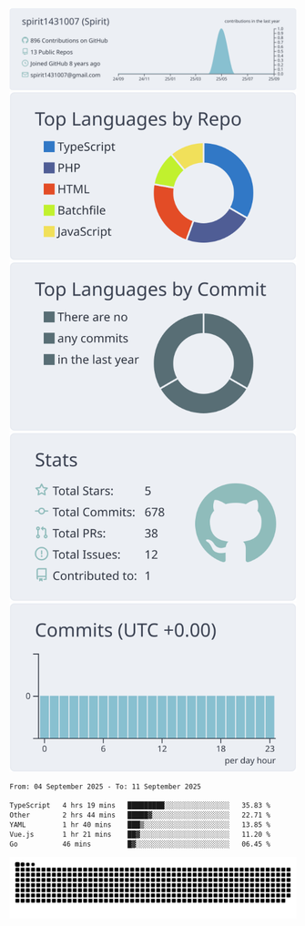 [![](https://raw.githubusercontent.com/spirit1431007/spirit1431007/master/profile-summary-card-output/nord_bright/0-profile-details.svg)](https://git.io/spiritx)
[![](https://raw.githubusercontent.com/spirit1431007/spirit1431007/master/profile-summary-card-output/nord_bright/1-repos-per-language.svg)](https://git.io/spiritx) [![](https://raw.githubusercontent.com/spirit1431007/spirit1431007/master/profile-summary-card-output/nord_bright/2-most-commit-language.svg)](https://git.io/spiritx)
[![](https://raw.githubusercontent.com/spirit1431007/spirit1431007/master/profile-summary-card-output/nord_bright/3-stats.svg)](https://git.io/spiritx) [![](https://raw.githubusercontent.com/spirit1431007/spirit1431007/master/profile-summary-card-output/nord_bright/4-productive-time.svg)](https://git.io/spiritx)

<!--START_SECTION:waka-->

```txt
From: 04 September 2025 - To: 11 September 2025

TypeScript   4 hrs 19 mins   █████████░░░░░░░░░░░░░░░░   35.83 %
Other        2 hrs 44 mins   █████▓░░░░░░░░░░░░░░░░░░░   22.71 %
YAML         1 hr 40 mins    ███▒░░░░░░░░░░░░░░░░░░░░░   13.85 %
Vue.js       1 hr 21 mins    ██▓░░░░░░░░░░░░░░░░░░░░░░   11.20 %
Go           46 mins         █▓░░░░░░░░░░░░░░░░░░░░░░░   06.45 %
```

<!--END_SECTION:waka-->

![contribution](https://github.com/spirit1431007/spirit1431007/blob/output/github-contribution-grid-snake.svg)
